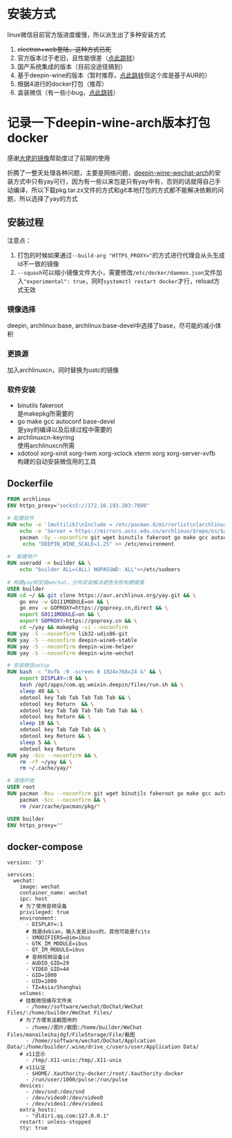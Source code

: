 # 安装方式

linux微信目前官方版进度缓慢，所以派生出了多种安装方式

1. ~~electron+web登陆，这种方式已死~~
2. 官方版本过于老旧，且性能很差（[点此跳转](https://www.ubuntukylin.com/applications/106-cn.html)）
3. 国产系统集成的版本（目前没途径搞到）
4. 基于deepin-wine的版本（暂时推荐，[点此跳转](https://github.com/vufa/deepin-wine-wechat-arch)但这个库是基于AUR的）
5. 根据4进行的docker打包（推荐）
6. 盒装微信（有一些小bug，[点此跳转](https://github.com/huan/docker-wechat)）

# 记录一下deepin-wine-arch版本打包docker

感谢[大佬的镜像](https://nyac.at/posts/deepin-wine-wechat-in-docker)帮助度过了前期的使用

折腾了一整天处理各种问题，主要是网络问题，[deepin-wine-wechat-arch](https://github.com/vufa/deepin-wine-wechat-arch)的安装方式中只有yay可行，因为有一些以来包是只有yay中有，否则的话就得自己手动编译，所以下载pkg.tar.zx文件的方式和git本地打包的方式都不能解决依赖的问题，所以选择了yay的方式

## 安装过程

注意点：

1. 打包的时候如果通过`--build-arg "HTTPS_PROXY="`的方式进行代理会从头生成id不一致的镜像
2. `--squash`可以缩小镜像文件大小，需要修改`/etc/docker/daemon.json`文件加入`"experimental": true`，同时`systemctl restart docker`才行，reload方式无效

###  镜像选择

deepin, archlinux:base, archlinux:base-devel中选择了base，尽可能的减小体积

### 更换源

加入archlinuxcn，同时替换为ustc的镜像

### 软件安装

- binutils fakeroot  
是makepkg所需要的
- go make gcc autoconf base-devel  
是yay的编译以及后续过程中需要的
- archlinuxcn-keyring  
使用archlinuxcn所需
- xdotool xorg-xinit xorg-twm xorg-xclock xterm xorg xorg-server-xvfb   
构建的自动安装微信用的工具

## Dockerfile

```Dockerfile
FROM archlinux
ENV https_proxy="socks5://172.16.193.203:7890"

# 配置软件
RUN echo -e '[multilib]\nInclude = /etc/pacman.d/mirrorlist\n[archlinuxcn]\nServer = https://mirrors.ustc.edu.cn/archlinuxcn/$arch' >>/etc/pacman.conf && \
    echo -e 'Server = https://mirrors.ustc.edu.cn/archlinux/$repo/os/$arch\nServer = https://geo.mirror.pkgbuild.com/$repo/os/$arch\nServer = https://mirror.rackspace.com/archlinux/$repo/os/$arch\nServer = https://mirror.leaseweb.net/archlinux/$repo/os/$arch' >/etc/pacman.d/mirrorlist && \
    pacman -Sy --noconfirm git wget binutils fakeroot go make gcc autoconf base-devel sudo archlinuxcn-keyring xdotool xorg-xinit xorg-twm xorg-xclock xterm xorg xorg-server-xvfb dbus-python && \
     echo "DEEPIN_WINE_SCALE=1.25" >> /etc/environment
     
#  新建用户
RUN useradd -m builder && \
    echo "builder ALL=(ALL) NOPASSWD: ALL">>/etc/sudoers
    
# 构建yay和安装wechat，分布安装解决避免失败构建缓慢
USER builder
RUN cd ~/ && git clone https://aur.archlinux.org/yay.git && \
    go env -w GO111MODULE=on && \
    go env -w GOPROXY=https://goproxy.cn,direct && \
    export GO111MODULE=on && \
    export GOPROXY=https://goproxy.cn && \
    cd ~/yay && makepkg -si --noconfirm
RUN yay -S --noconfirm lib32-udis86-git
RUN yay -S --noconfirm deepin-wine6-stable
RUN yay -S --noconfirm deepin-wine-helper
RUN yay -S --noconfirm deepin-wine-wechat

# 安装微信setup
RUN bash -c "Xvfb :9 -screen 0 1024x768x24 &" && \
    export DISPLAY=:9 && \
    bash /opt/apps/com.qq.weixin.deepin/files/run.sh && \
    sleep 40 && \
    xdotool key Tab Tab Tab Tab Tab && \
    xdotool key Return  && \
    xdotool key Tab Tab Tab Tab Tab Tab && \
    xdotool key Return && \
    sleep 10 && \
    xdotool key Tab Tab Tab && \
    xdotool key Return && \
    sleep 5 && \
    xdotool key Return
RUN yay -Scc --noconfirm && \
    rm -rf ~/yay && \
    rm ~/.cache/yay/*

# 清理环境
USER root
RUN pacman -Rsu --noconfirm git wget binutils fakeroot go make gcc autoconf base-devel xdotool xorg-xinit xorg-twm xorg-xclock xterm xorg xorg-server-xvfb yay && \
    pacman -Scc --noconfirm && \
    rm /var/cache/pacman/pkg/*

USER builder
ENV https_proxy=""

```

## docker-compose

```docker-compose
version: '3'

services:
  wechat:
    image: wechat
    container_name: wechat
    ipc: host
    # 为了使用音频设备
    privileged: true
    environment:
      - DISPLAY=:1
      # 我是debian，输入发是ibus的，其他可能是fcitx
      - XMODIFIERS=@im=ibus
      - GTK_IM_MODULE=ibus
      - QT_IM_MODULE=ibus
      # 音频视频设备id
      - AUDIO_GID=29
      - VIDEO_GID=44
      - GID=1000
      - UID=1000
      - TZ=Asia/Shanghai
    volumes:
    # 挂载微信缓存文件夹
      - /home//software/wechat/DoChat/WeChat Files/:/home/builder/WeChat Files/
    # 为了方便发送截图用的
      - /home//图片/截图:/home/builder/WeChat Files/manaileihajdgf/FileStorage/File/截图
      - /home//software/wechat/DoChat/Applcation Data/:/home/builder/.wine/drive_c/users/user/Application Data/
    # x11显示
      - /tmp/.X11-unix:/tmp/.X11-unix
    # x11认证
      - $HOME/.Xauthority-docker:/root/.Xauthority-docker
      - /run/user/1000/pulse:/run/pulse
    devices:
      - /dev/snd:/dev/snd
      - /dev/video0:/dev/video0
      - /dev/video1:/dev/video1
    extra_hosts:
      - "dldir1.qq.com:127.0.0.1"
    restart: unless-stopped
    tty: true

```

